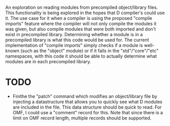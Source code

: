 An exploration on reading modules from precompiled object/library files.  This functionality is being explored in the hopes that D compiler's could use it.  The use case for it when a compiler is using the proposed "compile imports" feature where the compiler will not only compile the modules it was given, but also compile modules that were both imported and don't exist in precompiled library.  Determining whether a module is in a precompiled library is what this code would be used for.  The current implementation of "compile imports" simply checks if a module is well-known (such as the "object" module) or if it falls in the "std"/"core"/"etc" namespaces, with this code it should be able to actually determine what modules are in each precompiled library.

# TODO

* Finithe the "patch" command which modifies an object/library file by injecting a datastructure that allows you to quickly see what D modules are included in the file.  This data structure should be quick to read.  For OMF, I could use a "comment" record for this.  Note that since there is a limit on OMF record length, multiple records should be supported.
